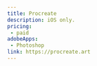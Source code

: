 ```yaml
---
title: Procreate
description: iOS only.
pricing:
 - paid
adobeApps:
 - Photoshop
link: https://procreate.art
---
```

